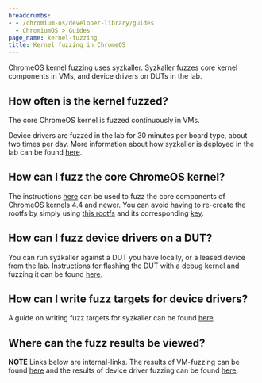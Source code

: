 ```yaml
---
breadcrumbs:
- - /chromium-os/developer-library/guides
  - ChromiumOS > Guides
page_name: kernel-fuzzing
title: Kernel fuzzing in ChromeOS
---
```


ChromeOS kernel fuzzing uses [syzkaller](https://github.com/google/syzkaller/).
Syzkaller fuzzes core kernel components in VMs, and device drivers on
DUTs in the lab.

## How often is the kernel fuzzed?

The core ChromeOS kernel is fuzzed continuously in VMs.

Device drivers are fuzzed in the lab for 30 minutes per board type,
about two times per day. More information about how syzkaller is
deployed in the lab can be found [here](http://go/syzkaller-ctp-deployment).

## How can I fuzz the core ChromeOS kernel?

The instructions
[here](https://github.com/google/syzkaller/blob/HEAD/docs/linux/setup_ubuntu-host_qemu-vm_x86-64-kernel.md)
can be used to fuzz the core components of ChromeOS kernels 4.4 and newer.
You can avoid having to re-create the rootfs by simply using [this
rootfs](https://storage.googleapis.com/syzkaller/wheezy.img) and its
corresponding
[key](https://storage.googleapis.com/syzkaller/wheezy.img.key).

## How can I fuzz device drivers on a DUT?

You can run syzkaller against a DUT you have locally, or a leased device
from the lab. Instructions for flashing the DUT with a debug kernel and
fuzzing it can be found [here](http://go/syzkaller-leased-dut).

## How can I write fuzz targets for device drivers?

A guide on writing fuzz targets for syzkaller can be found
[here](http://go/writing-ctp-syz-desc).

## Where can the fuzz results be viewed?

**NOTE** Links below are internal-links.
The results of VM-fuzzing can be found [here](https://buganizer.corp.google.com/hotlists/733621)
and the results of device driver fuzzing can be found [here](https://buganizer.corp.google.com/hotlists/2610283).
